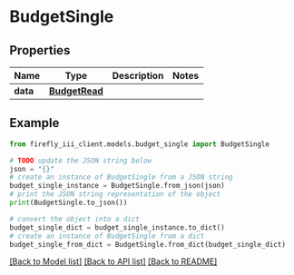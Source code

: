 # BudgetSingle


## Properties

Name | Type | Description | Notes
------------ | ------------- | ------------- | -------------
**data** | [**BudgetRead**](BudgetRead.md) |  | 

## Example

```python
from firefly_iii_client.models.budget_single import BudgetSingle

# TODO update the JSON string below
json = "{}"
# create an instance of BudgetSingle from a JSON string
budget_single_instance = BudgetSingle.from_json(json)
# print the JSON string representation of the object
print(BudgetSingle.to_json())

# convert the object into a dict
budget_single_dict = budget_single_instance.to_dict()
# create an instance of BudgetSingle from a dict
budget_single_from_dict = BudgetSingle.from_dict(budget_single_dict)
```
[[Back to Model list]](../README.md#documentation-for-models) [[Back to API list]](../README.md#documentation-for-api-endpoints) [[Back to README]](../README.md)


